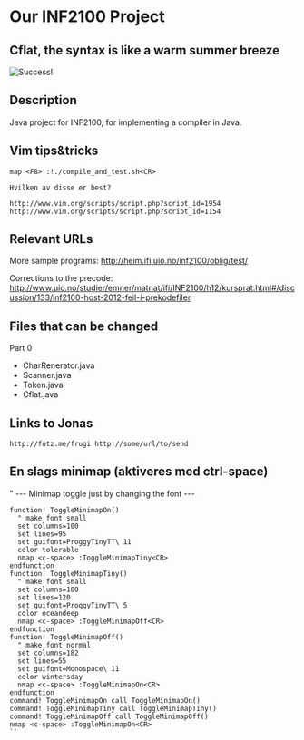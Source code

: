 Our INF2100 Project
===================

Cflat, the syntax is like a warm summer breeze
----------------------------------------------

![Success!](http://freelancefolder.com/wp-content/uploads/truth-about-success.jpg "Success!")

Description
-----------

Java project for INF2100, for implementing a compiler in Java.

Vim tips&tricks
---------------

    map <F8> :!./compile_and_test.sh<CR>

    Hvilken av disse er best?

    http://www.vim.org/scripts/script.php?script_id=1954
    http://www.vim.org/scripts/script.php?script_id=1154

Relevant URLs
-------------

More sample programs:
http://heim.ifi.uio.no/inf2100/oblig/test/

Corrections to the precode:
http://www.uio.no/studier/emner/matnat/ifi/INF2100/h12/kursprat.html#/discussion/133/inf2100-host-2012-feil-i-prekodefiler


Files that can be changed
-------------------------

Part 0

* CharRenerator.java
* Scanner.java
* Token.java
* Cflat.java

Links to Jonas
--------------

    http://futz.me/frugi http://some/url/to/send

En slags minimap (aktiveres med ctrl-space)
-------------------------------------------

" --- Minimap toggle just by changing the font ---

```
function! ToggleMinimapOn()
  " make font small
  set columns=100
  set lines=95
  set guifont=ProggyTinyTT\ 11
  color tolerable
  nmap <c-space> :ToggleMinimapTiny<CR>
endfunction
function! ToggleMinimapTiny()
  " make font small
  set columns=100
  set lines=120
  set guifont=ProggyTinyTT\ 5
  color oceandeep
  nmap <c-space> :ToggleMinimapOff<CR>
endfunction
function! ToggleMinimapOff()
  " make font normal
  set columns=182
  set lines=55
  set guifont=Monospace\ 11
  color wintersday
  nmap <c-space> :ToggleMinimapOn<CR>
endfunction
command! ToggleMinimapOn call ToggleMinimapOn()
command! ToggleMinimapTiny call ToggleMinimapTiny()
command! ToggleMinimapOff call ToggleMinimapOff()
nmap <c-space> :ToggleMinimapOn<CR>
``

